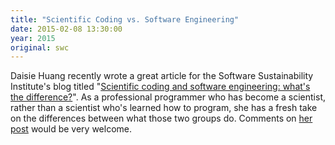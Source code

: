 ```yaml
---
title: "Scientific Coding vs. Software Engineering"
date: 2015-02-08 13:30:00
year: 2015
original: swc
---
```

<p>
  Daisie Huang recently wrote a great article for
  the Software Sustainability Institute's blog titled
  "<a href="http://www.software.ac.uk/blog/2015-02-06-scientific-coding-and-software-engineering-whats-difference">Scientific coding and software engineering: what's the difference?</a>".
  As a professional programmer who has become a scientist,
  rather than a scientist who's learned how to program,
  she has a fresh take on the differences between what those two groups do.
  Comments on 
  <a href="http://www.software.ac.uk/blog/2015-02-06-scientific-coding-and-software-engineering-whats-difference">her post</a>
  would be very welcome.
</p>
